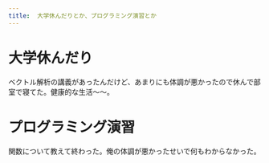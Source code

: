 ```yaml
---
title:  大学休んだりとか、プログラミング演習とか
---
```


# 大学休んだり

ベクトル解析の講義があったんだけど、あまりにも体調が悪かったので休んで部室で寝てた。健康的な生活～～。

# プログラミング演習

関数について教えて終わった。俺の体調が悪かったせいで何もわからなかった。